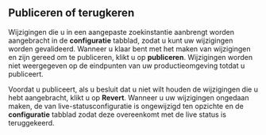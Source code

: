 ## <a name="publish-or-revert"></a>Publiceren of terugkeren
Wijzigingen die u in een aangepaste zoekinstantie aanbrengt worden aangebracht in de **configuratie** tabblad, zodat u kunt uw wijzigingen worden gevalideerd. Wanneer u klaar bent met het maken van wijzigingen en zijn gereed om te publiceren, klikt u op **publiceren**. Wijzigingen worden niet weergegeven op de eindpunten van uw productieomgeving totdat u publiceert.

Voordat u publiceert, als u besluit dat u niet wilt houden de wijzigingen die u hebt aangebracht, klikt u op **Revert**. Wanneer u uw wijzigingen ongedaan maken, de van live-statusconfiguratie is ongewijzigd ten opzichte en de **configuratie** tabblad zodat deze overeenkomt met de live status is teruggekeerd.
